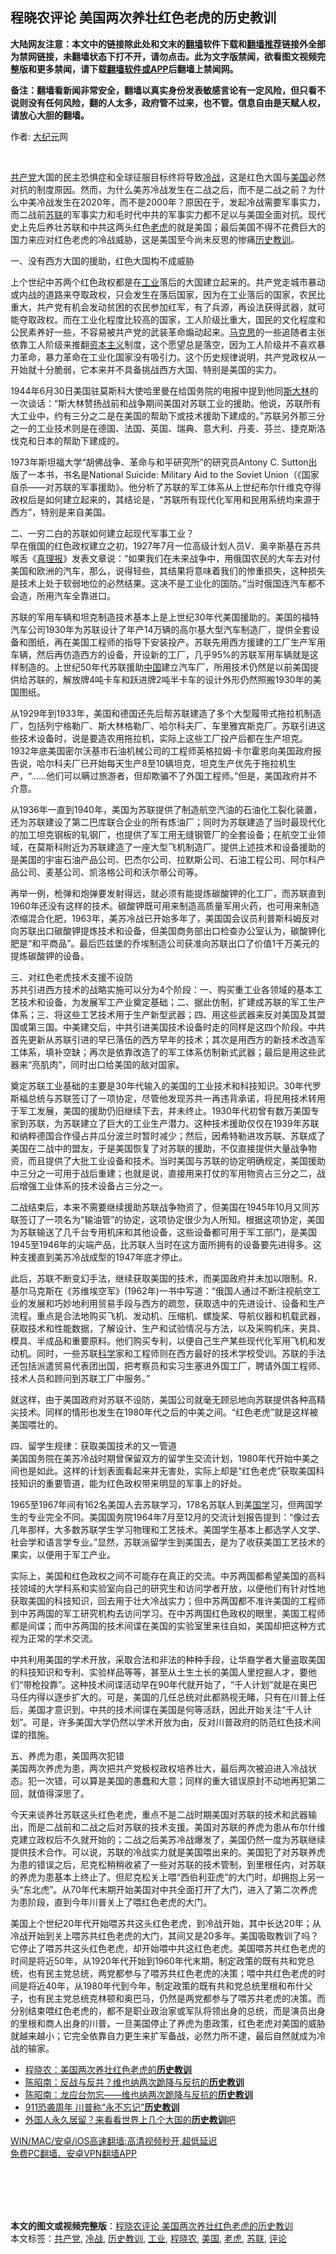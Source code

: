  <h2>程晓农评论 美国两次养壮红色老虎的历史教训</h2> <p class="notice"><b>大陆网友注意：本文中的链接除此处和文末的<a href="https://github.com/bannedbook/fanqiang" >翻墙</a>软件下载和<a href="https://github.com/killgcd/justmysocks/blob/master/README.md">翻墙推荐</a>链接外全部为禁网链接，未翻墙状态下打不开，请勿点击。此为文字版禁闻，欲看图文视频完整版和更多禁闻，请下载<a href="https://github.com/bannedbook/fanqiang">翻墙软件或APP</a>后翻墙上禁闻网。</p><p>备注：翻墙看新闻非常安全，翻墙以真实身份发表敏感言论有一定风险，但只看不说则没有任何风险，翻的人太多，政府管不过来，也不管。信息自由是天赋人权，请放心大胆的翻墙。</b></p>  <div class="entry"> <p>作者: <span class='wp_keywordlink_affiliate'><a href="http://www.epochtimes.com/" title="大纪元" target="_blank">大纪元</a></span>网</p> <p></br></p> <p><a href="https://www.bannedbook.org/bnews/tag/%e5%85%b1%e4%ba%a7%e5%85%9a/" class="st_tag internal_tag" rel="tag" title="标签 共产党 下的日志">共产党</a>大国的民主恐惧症和全球征服目标终将导致<a href="https://www.bannedbook.org/bnews/tag/%E5%86%B7%E6%88%98/" class="st_tag internal_tag" rel="tag" title="标签 冷战 下的日志">冷战</a>，这是红色大国与<a href="https://www.bannedbook.org/bnews/tag/%e7%be%8e%e5%9b%bd/" class="st_tag internal_tag" rel="tag" title="标签 美国 下的日志">美国</a>必然对抗的制度原因。然而，为什么美苏冷战发生在二战之后，而不是二战之前？为什么中美冷战发生在2020年，而不是2000年？原因在于，发起冷战需要军事实力，而二战前<a href="https://www.bannedbook.org/bnews/tag/%E8%8B%8F%E8%81%94/" class="st_tag internal_tag" rel="tag" title="标签 苏联 下的日志">苏联</a>的军事实力和毛时代中共的军事实力都不足以与美国全面对抗。现代史上先后养壮苏联和中共这两头红色<a href="https://www.bannedbook.org/bnews/tag/%e8%80%81%e8%99%8e/" class="st_tag internal_tag" rel="tag" title="标签 老虎 下的日志">老虎</a>的就是美国；最后美国不得不花费巨大的国力来应对红色老虎的冷战威胁，这是美国至今尚未反思的惨痛<a href="https://www.bannedbook.org/bnews/tag/%E5%8E%86%E5%8F%B2%E6%95%99%E8%AE%AD/" class="st_tag internal_tag" rel="tag" title="标签 历史教训 下的日志">历史教训</a>。</p> <p>一、没有西方大国的援助，红色大国构不成威胁</p> <p>上个世纪中苏两个红色政权都是在<a href="https://www.bannedbook.org/bnews/tag/%E5%B7%A5%E4%B8%9A/" class="st_tag internal_tag" rel="tag" title="标签 工业 下的日志">工业</a>落后的大国建立起来的。共产党走城市暴动或内战的道路来夺取政权，只会发生在落后国家，因为在工业落后的国家，农民比重大，共产党有机会发动贫困的农民参加红军，有了兵源，再设法获得武器，就可能夺取政权。而在工业化程度比较高的国家，工人阶级比重大，国民的文化程度和公民素养好一些，不容易被共产党的武装革命煽动起来。<span class='wp_keywordlink'><a href="https://www.bannedbook.org/forum2/topic105.html" title="《马克思的成魔之路》" target="_blank">马克思</a></span>的一些追随者主张依靠工人阶级来推翻<span class='wp_keywordlink'><a href="https://www.bannedbook.org/forum2/topic920.html" title="资本主义与自由" target="_blank">资本主义</a></span>制度，这个愿望总是落空，因为工人阶级并不喜欢暴力革命，暴力革命在工业化国家没有吸引力。这个历史规律说明，共产党政权从一开始就十分脆弱，它本来并不具备挑战西方大国、特别是美国的实力。</p> <p>1944年6月30日美国驻莫斯科大使哈里曼在给国务院的电报中提到他同<span class='wp_keywordlink'><a href="https://www.bannedbook.org/forum2/topic1256.html" title="斯大林（上、中、下册）" target="_blank">斯大林</a></span>的一次谈话：“斯大林赞扬战前和战争期间美国对苏联工业的援助。他说，苏联所有大工业中，约有三分之二是在美国的帮助下或技术援助下建成的。”苏联另外那三分之一的工业技术则是在德国、法国、英国、瑞典、意大利、丹麦、芬兰、捷克斯洛伐克和日本的帮助下建成的。</p>  <p>1973年斯坦福大学“胡佛战争、革命与和平研究所”的研究员Antony C. Sutton出版了一本书，书名是National Suicide: Military Aid to the Soviet Union（《国家自杀——对苏联的军事援助》。他分析了苏联的军工体系从上世纪布尔什维克夺得政权后是如何建立起来的，其结论是，“苏联所有现代化军用和民用系统均来源于西方”，特别是来自美国。</p> <p>二、一穷二白的苏联如何建立起现代军事工业？<br />早在俄国的红色政权建立之初，1927年7月一位高级计划人员V．奥辛斯基在苏共喉舌《<span class='wp_keywordlink'><a href="https://www.bannedbook.org/forum2/topic1228.html" title="1919-1927 苏联《真理报》有关中国革命的文献资料选编 第一辑" target="_blank">真理报</a></span>》发表文章说：“如果我们在未来战争中，用俄国农民的大车去对付美国和欧洲的汽车，那么，说得轻些，其结果将意味着我们的惨重损失，这种损失是技术上处于软弱地位的必然结果。这决不是工业化的国防。”当时俄国连汽车都不会造，所用汽车全靠进口。</p> <p>苏联的军用车辆和坦克制造技术基本上是上世纪30年代美国援助的。美国的福特汽车公司1930年为苏联设计了年产14万辆的高尔基大型汽车制造厂，提供全套设备和图纸，再在美国工程师的指导下安装投产。苏联先用西方援建的工厂生产军用车辆，然后再仿造西方的设备，开设新的工厂，几乎95%的苏联军用车辆就是这样制造的。上世纪50年代苏联援助<span class='wp_keywordlink_affiliate'><a href="https://www.bannedbook.org/" title="中国" target="_blank">中国</a></span>建立汽车厂，所用技术仍然是以前美国提供给苏联的，解放牌4吨卡车和跃进牌2吨半卡车的设计外形仍然照搬1930年的美国图纸。</p> <p>从1929年到1933年，美国和德国还先后帮苏联建造了多个大型履带式拖拉机制造厂，包括列宁格勒厂、斯大林格勒厂、哈尔科夫厂、车里雅宾斯克厂。苏联引进这些技术设备时，说是要造农用拖拉机，实际上这些工厂投产后都在生产坦克。1932年底美国密尔沃基市石油机械公司的工程师英格拉姆·卡尔霍恩向美国政府报告说，哈尔科夫厂已开始每天生产8至10辆坦克，坦克生产优先于拖拉机生产，“……他们可以瞒过旅游者，但却欺骗不了外国工程师。”但是，美国政府并不介意。</p> <p>从1936年一直到1940年，美国为苏联提供了制造航空汽油的石油化工裂化装置，还为苏联建设了第二巴库联合企业的所有炼油厂；同时为苏联建造了当时最现代化的加工坦克钢板的轧钢厂，也提供了军工用无缝钢管厂的全套设备；在航空工业领域，在莫斯科附近为苏联建造了一座大型飞机制造厂。提供上述技术和设备援助的是美国的宇宙石油产品公司、巴杰尔公司、拉默斯公司、石油工程公司、阿尔科产品公司、麦基公司、凯洛格公司和沃尔蒂公司等。</p> <p>再举一例，枪弹和炮弹要发射得远，就必须有能提炼碳酸钾的化工厂，而苏联直到1960年还没有这样的技术。碳酸钾既可用来制造高质量军用火药，也可用来制造浓缩混合化肥，1963年，美苏冷战已开始多年了，美国国会议员利普斯科姆反对向苏联出口碳酸钾提炼技术和设备，但美国商务部出口检查办公室认为，碳酸钾化肥是“和平商品”。最后匹兹堡的乔埃制造公司获准向苏联出口了价值1千万美元的提炼碳酸钾的设备。</p>  <p>   三、对红色老虎技术支援不设防<br />苏共引进西方技术的战略实施可以分为4个阶段：一、购买重工业各领域的基本工艺技术和设备，为发展军工产业奠定基础；二、据此仿制，扩建成苏联的军工生产体系；三、将这些工艺技术用于生产新型武器；四、用这些武器来反对美国及其盟国或第三国。中美建交后，中共引进美国技术设备时走的同样是这四个阶段。中共首先更新从苏联引进的早已落伍的西方早年的技术；其次是用西方的新技术改造军工体系，填补空缺；再次是依靠改造了的军工体系仿制新式武器；最后是用这些武器来“亮肌肉”，同时出口给美国的敌对国家。</p> <p>奠定苏联工业基础的主要是30年代输入的美国的工业技术和科技知识。30年代罗斯福总统与苏联签订了一项协定，尽管他发现苏共一再违背承诺，将民用技术转用于军工发展，美国的援助仍旧继续下去，并未终止。1930年代初曾有数万美国专家到苏联，为苏联建立了巨大的工业生产潜力。这种技术援助仅仅在1939年苏联和纳粹德国合作侵占并瓜分波兰时暂时减少；然后，因希特勒进攻苏联、苏联成了美国在二战中的盟友，于是美国恢复了对苏联的援助，不仅直接提供大量战争物资，而且提供了大批工业设备和技术。当时美国与苏联的协定明确规定，美国援助中三分之一可用于战后重建；也就是说，直接用来打仗的军用物资占三分之二，战后增强工业体系的技术设备占三分之一。</p> <p>二战结束后，本来不需要继续援助苏联战争物资了，但美国在1945年10月又同苏联签订了一项名为“输油管”的协定，这项协定很少为人所知。根据这项协定，美国为苏联输送了几千台专用机床和其他设备，这些设备都可用于军工部门，是美国1945至1946年的尖端产品，比苏联人当时在这方面所拥有的设备要先进得多。这种支援直到美苏冷战成型的1947年底才停止。</p> <p>此后，苏联不断变幻手法，继续获取美国的技术，而美国政府并未加以限制。R．基尔马克斯在《苏维埃空军》(1962年)一书中写道：“俄国人通过不断注视航空工业的发展和巧妙地利用贸易手段与西方的疏忽，获取选中的先进设计、设备和生产流程。重点是合法地购买飞机、发动机、压缩机、螺旋桨、导航仪器和机载武器，获取技术和性能数据，了解设计、生产和试验情况与方法，以及采购机床，夹具、模具、半成品和重要原料。他们购买专利，以便自己生产某些现代化军用飞机和发动机。同时，一些苏联<span class='wp_keywordlink'><a href="https://www.bannedbook.org/forum11/topic309.html" title="禁片：“科学”的棍子" target="_blank">科学</a></span>家和工程师则在西方最好的技术学校受训。苏联的手法还包括派遣贸易代表团出国，把考察员和实习生塞进外国工厂，聘请外国工程师、技术人员和顾问到苏联工厂中服务。”</p> <p>就这样，由于美国政府对苏联不设防，美国公司就毫无顾忌地向苏联提供各种高精尖技术。同样的情形也发生在1980年代之后的中美之间。“红色老虎”就是这样被美国喂壮的。</p> <p>四、留学生规律：获取美国技术的又一管道<br />美国国务院在美苏冷战时期曾保留双方的留学生交流计划，1980年代开始中美之间也是如此。这样的计划表面看起来并无害处，实际上却是“红色老虎”获取美国科技知识的重要管道，能为红色政权带来明显的军事上的好处。</p>  <p>1965至1967年间有162名美国人去苏联学习，178名苏联人到美<span class='wp_keywordlink'><a href="https://www.bannedbook.org/forum24/" title="国学传统文化禁书" target="_blank">国学</a></span>习，但两国学生的专业完全不同。美国国务院1964年7月至12月的交流计划报告提到：“像过去几年那样，大多数苏联学生学习物理和工艺技术。美国学生基本上都选学人文学、社会学和语言学专业。”显然，苏联派留学生到美国去，是为了收获美国工艺技术的果实，以便用于军工产业。</p> <p>实际上，美国和红色政权之间不可能存在真正的交流。中苏两国都希望美国的高科技领域的大学科系和实验室向自己的研究生和访问学者开放，以便他们有针对性地获取美国的科技知识，回去用于壮大冷战实力；但中苏两国都不准许美国的工程师到中苏两国的军工研究机构去访问学习。在中苏两国红色政权的眼里，美国工程师都是间谍；而中苏两国的技术间谍在美国的实验室里来往自如，美国却把这种方式视为正常的学术交流。</p> <p>中共利用美国的学术开放，采取合法和非法的种种手段，让华裔学者大量盗取美国的科技知识和专利、实验样品等等，甚至从土生土长的美国人里挖掘人才，要他们“带枪投靠”。这种技术间谍活动早在90年代就开始了，“千人计划”就是在奥巴马任内得以逐步扩大的。可是，美国的几任总统对此都熟视无睹，只有在川普上任后，美国才意识到，中共的技术间谍在美国是何等活跃，因此开始关注“千人计划”。可是，许多美国大学仍然以学术开放为由，反对川普政府的防范红色技术间谍的措施。</p> <p>五、养虎为患，美国两次犯错<br />美国两次养虎为患，两次把共产党极权政权培养壮大，最后两次被迫进入冷战状态。犯一次错，可以算是美国的愚蠢和大意；同样的重大错误原封不动地再犯第二回，就值得深思了。</p> <p>今天来谈养壮苏联这头红色老虎，重点不是二战时期美国对苏联的技术和武器输出，而是二战前和二战之后对苏联的技术支援。美国对苏联的养虎为患从布尔什维克建立政权后不久就开始的；二战之后美苏冷战爆发了，美国仍然一度为苏联继续提供技术合作。可以说，苏联的冷战实力就是美国喂出来的。美国犯了对苏联养虎为患的错误之后，尼克松稍稍收紧了一些对苏联的技术管制，到里根任内，对苏联的养虎为患基本上终止了。但尼克松关上喂“西伯利亚虎”的大门时，却拥抱上另一头“东北虎”。从70年代末期开始美国对中共全面打开了大门，进入了第二次养虎为患阶段，直到今年川普关上了喂红色老虎的大门。</p> <p>美国上个世纪20年代开始喂苏共这头红色老虎，到冷战开始，其中长达20年；从冷战开始到关上喂苏共红色老虎的大门，其间又是20多年。美国吸取教训了吗？它停止了喂苏共这头红色老虎，却开始喂中共这红色老虎。美国喂苏共红色老虎的时间是将近50年，从1920年代开始到1960年代末期，制定政策的既有共和党总统，也有民主党总统，两党都参与了喂苏共红色老虎的决策；喂中共红色老虎的时间是将近40年，从1980年代到今年，制定政策的既有共和党总统里根和布什父子，也有民主党总统克林顿和奥巴马，仍然是两党都参与了喂苏共老虎的决策。而分别结束喂红色老虎的，都不是职业政治家或军队将领出身的总统，而是演员出身的里根和商人出身的川普。一旦美国停止了养虎为患政策，红色老虎对美国的威胁就越来越小；它完全依靠自力更生来扩军备战，必然力所不逮，最后自然就成为冷战的输家。</p>  <ul class='op-related-articles' title='相关阅读'> <li><a href='https://www.bannedbook.org/bnews/ssgc/20201226/1455540.html' target='_blank'>程晓农：美国两次养壮红色老虎的<b>历史教训</b></a></li> <li><a href='https://www.bannedbook.org/bnews/comments/20201011/1411736.html' target='_blank'>陈昭南：反战与反共？维也纳两次跪降与反抗的<b>历史教训</b></a></li> <li><a href='https://www.bannedbook.org/bnews/baitai/20201010/1411325.html' target='_blank'>陈昭南：龙应台勿忘——维也纳两次跪降与反抗的<b>历史教训</b></a></li> <li><a href='https://www.bannedbook.org/bnews/bannedvideo/20200911/1395083.html' target='_blank'>911恐袭周年 川普称“永不忘记”<b>历史教训</b></a></li> <li><a href='https://www.bannedbook.org/bnews/comments/20200302/1368840.html' target='_blank'>外国人永久居留？来看看世界上几个大国的<b>历史教训</b>吧</a></li> </ul> <p class="texttj"> <a href="https://github.com/bannedbook/fanqiang/wiki/V2ray%E6%9C%BA%E5%9C%BA" target="_blank">WIN/MAC/安卓/iOS高速翻墙:高清视频秒开,超低延迟</a><br/> <a href="https://github.com/bannedbook/fanqiang/wiki/%E7%A6%81%E9%97%BB%E7%BD%91%E5%AE%89%E5%8D%93%E7%BF%BB%E5%A2%99%E6%96%B0%E9%97%BBAPP" target="_blank">免费PC翻墙、安卓VPN翻墙APP</a></p><p></br></br><br /> </br></p><a name='sharetosocial'></a>       <div><b>本文的图文或视频完整版</b>：<a href='https://www.bannedbook.org/bnews/comments/20210113/1466798.html'>程晓农评论 美国两次养壮红色老虎的历史教训</a></div>  </div><!--END ENTRY--> <div class="postfooter"> <div>本文标签：<a href="https://www.bannedbook.org/bnews/tag/%e5%85%b1%e4%ba%a7%e5%85%9a/" rel="tag">共产党</a>, <a href="https://www.bannedbook.org/bnews/tag/%E5%86%B7%E6%88%98/" rel="tag">冷战</a>, <a href="https://www.bannedbook.org/bnews/tag/%E5%8E%86%E5%8F%B2%E6%95%99%E8%AE%AD/" rel="tag">历史教训</a>, <a href="https://www.bannedbook.org/bnews/tag/%E5%B7%A5%E4%B8%9A/" rel="tag">工业</a>, <a href="https://www.bannedbook.org/bnews/tag/%e7%a8%8b%e6%99%93%e5%86%9c/" rel="tag">程晓农</a>, <a href="https://www.bannedbook.org/bnews/tag/%e7%be%8e%e5%9b%bd/" rel="tag">美国</a>, <a href="https://www.bannedbook.org/bnews/tag/%e8%80%81%e8%99%8e/" rel="tag">老虎</a>, <a href="https://www.bannedbook.org/bnews/tag/%E8%8B%8F%E8%81%94/" rel="tag">苏联</a>, <a href="https://www.bannedbook.org/bnews/tag/%E8%AF%84%E8%AE%BA/" rel="tag">评论</a></div>  </div><!--END POSTFOOTER--> 